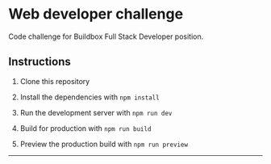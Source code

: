 # Web developer challenge

Code challenge for Buildbox Full Stack Developer position.

## Instructions

1. Clone this repository

2. Install the dependencies with `npm install`

3. Run the development server with `npm run dev`

4. Build for production with `npm run build`

5. Preview the production build with `npm run preview`

---